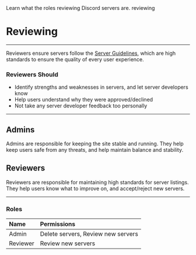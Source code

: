 <title>Reviewing</title>
<description>Learn what the roles reviewing Discord servers are.</description>
<url>reviewing</url>

# Reviewing

---

Reviewers ensure servers follow the [Server Guidelines](/guidelines), which are high standards to ensure the quality of every user experience.

### Reviewers Should
- Identify strengths and weaknesses in servers, and let server developers know
- Help users understand why they were approved/declined
- Not take any server developer feedback too personally

---

## Admins
Admins are responsible for keeping the site stable and running.
They help keep users safe from any threats, and help maintain balance and stability.

## Reviewers
Reviewers are responsible for maintaining high standards for server listings.
They help users know what to improve on, and accept/reject new servers.

---

### Roles

Name | Permissions
:----|:-----------
Admin | Delete servers, Review new servers
Reviewer | Review new servers